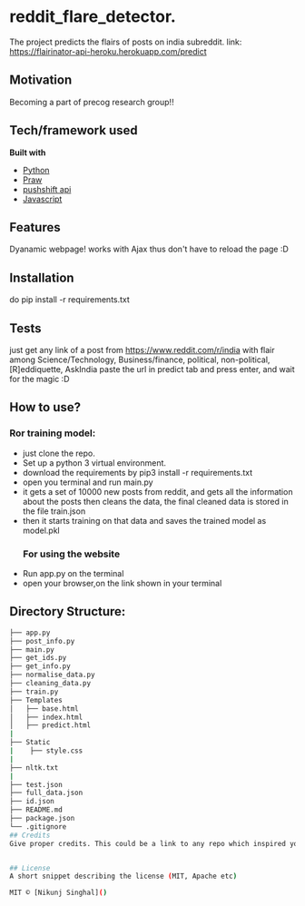 # reddit_flare_detector.

The project predicts the flairs of posts on india subreddit.
link: https://flairinator-api-heroku.herokuapp.com/predict

## Motivation
Becoming a part of precog research group!!

## Tech/framework used

<b>Built with</b>
- [Python](https://electron.atom.io)
- [Praw]()
- [pushshift api]()
- [Javascript]()

## Features
Dyanamic webpage! works with Ajax thus don't have to reload the page :D


## Installation
do pip install -r requirements.txt

## Tests
just get any link of a post from https://www.reddit.com/r/india
with flair among Science/Technology, Business/finance, political, non-political, [R]eddiquette, AskIndia 
paste the url in predict tab and press enter, and wait for the magic :D

## How to use?
  ### Ror training model:
- just clone the repo.
- Set up a python 3 virtual environment.
- download the requirements by pip3 install -r requirements.txt
- open you terminal and run main.py
- it gets a set of 10000 new posts from reddit, and gets all the information about the posts then cleans the       data, the final cleaned data is stored in the file train.json
- then it starts training on that data and saves the trained model as model.pkl
  ### For using the website
 - Run app.py on the terminal
 - open your browser,on the link shown in your terminal

## Directory Structure:
```bash
├── app.py
├── post_info.py
├── main.py
├── get_ids.py
├── get_info.py
├── normalise_data.py
├── cleaning_data.py
├── train.py
├── Templates
│   ├── base.html
│   ├── index.html
│   ├── predict.html
|   
├── Static 
|    ├── style.css
|
├── nltk.txt
|   
├── test.json
├── full_data.json
├── id.json
├── README.md
├── package.json
└── .gitignore
## Credits
Give proper credits. This could be a link to any repo which inspired you to build this project, any blogposts or links to people who contrbuted in this project. 


## License
A short snippet describing the license (MIT, Apache etc)

MIT © [Nikunj Singhal]()
